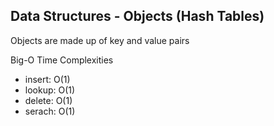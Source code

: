 ## Data Structures - Objects (Hash Tables)

Objects are made up of key and value pairs

Big-O Time Complexities

- insert: O(1)
- lookup: O(1)
- delete: O(1)
- serach: O(1)
